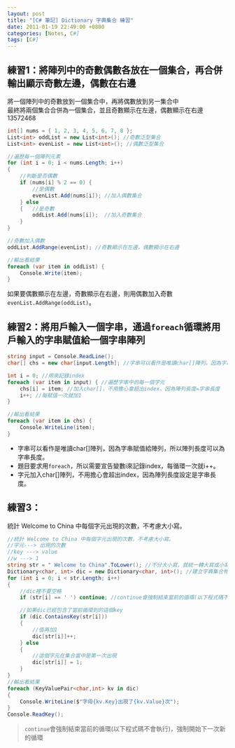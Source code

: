 ```yaml
---
layout: post
title: "[C# 筆記] Dictionary 字典集合 練習"
date: 2011-01-19 22:49:00 +0800
categories: [Notes, C#]
tags: [C#]
---
```


## 練習1：將陣列中的奇數偶數各放在一個集合，再合併輸出顯示奇數左邊，偶數在右邊  
將一個陣列中的奇數放到一個集合中，再將偶數放到另一集合中  
最終將兩個集合合併為一個集合，並且奇數顯示在左邊，偶數顯示在右邊  
13572468  

```c#
int[] nums = { 1, 2, 3, 4, 5, 6, 7, 8 };
List<int> oddList = new List<int>(); //奇數泛型集合
List<int> evenList = new List<int>(); //偶數泛型集合

//遍歷每一個陣列元素
for (int i = 0; i < nums.Length; i++)
{
    //判斷是否偶數
    if (nums[i] % 2 == 0) {    
        //是偶數
        evenList.Add(nums[i]); //加入偶數集合
    } else
    {   //是奇數
        oddList.Add(nums[i]);  //加入奇數集合
    }
}

//奇數加入偶數
oddList.AddRange(evenList); //奇數顯示在左邊，偶數顯示在右邊

//輸出看結果
foreach (var item in oddList) {
    Console.Write(item);
}
```
如果要偶數顯示在左邊，奇數顯示在右邊，則用偶數加入奇數`evenList.AddRange(oddList)`。

## 練習2：將用戶輸入一個字串，通過`foreach`循環將用戶輸入的字串賦值給一個字串陣列

```c#
string input = Console.ReadLine();
char[] chs = new char[input.Length]; //字串可以看作是唯讀char[]陣列，因為字串賦值給陣列，所以陣列長度可以為字串長度

int i = 0; //用來記錄index
foreach (var item in input) { //遍歷字串中的每一個字元
    chs[i] = item; //加入char[]，不用擔心會超出index，因為陣列長度=字串長度
    i++; //每賦值一次就加1
}

//輸出看結果
foreach (var item in chs) {
    Console.WriteLine(item);
}
```
- 字串可以看作是唯讀char[]陣列，因為字串賦值給陣列，所以陣列長度可以為字串長度。  
- 題目要求用`foreach`，所以需要宣告變數i來記錄index，每循環一次就i++。
- 字元加入char[]陣列，不用擔心會超出index，因為陣列長度設定是字串長度。


## 練習3：
統計 Welcome to China 中每個字元出現的次數，不考慮大小寫。  

```c#
//統計 Welcome to China 中每個字元出現的次數，不考慮大小寫。  
//字元---> 出現的次數  
//key ---> value
//w ---> 1
string str = " Welcome to China".ToLower(); //不分大小寫，就統一轉大寫或小寫
Dictionary<char, int> dic = new Dictionary<char, int>(); //建立字典集合物件
for (int i = 0; i < str.Length; i++)
{
    //dic裡不要空格
    if (str[i] == ' ') continue; //continue會強制結束當前的循環(以下程式碼不會執行)，強制開始下一次新的循環

    //如果dic已經包含了當前循環到的這個key
    if (dic.ContainsKey(str[i]))
    {  
        //值再加1
        dic[str[i]]++;
    } else
    {
        //這個字元在集合當中是第一次出現
        dic[str[i]] = 1;
    }
}
//輸出看結果
foreach (KeyValuePair<char,int> kv in dic)
{
    Console.WriteLine($"字母{kv.Key}出現了{kv.Value}次");
}
Console.ReadKey();
```
> `continue`會強制結束當前的循環(以下程式碼不會執行)，強制開始下一次新的循環